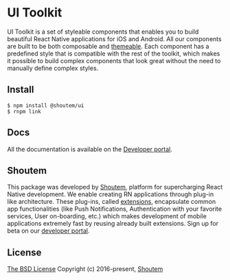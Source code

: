 # UI Toolkit
UI Toolkit is a set of styleable components that enables you to build beautiful React Native applications for iOS and Android. All our components are built to be both composable and [themeable](http://github.com/shoutem/theme). Each component has a predefined style that is compatible with the rest of the toolkit, which makes it possible to build complex components that look great without the need to manually define complex styles.
## Install
```
$ npm install @shoutem/ui
$ rnpm link
```
## Docs
All the documentation is available on the [Developer portal](http://shoutem.github.io/docs/ui-toolkit/introduction).
## Shoutem
This package was developed by [Shoutem](http://shoutem.github.io), platform for supercharging React Native development. We enable creating RN applications through plug-in like architecture. These plug-ins, called [extensions](http://shoutem.github.io/), encapsulate common app functionalities (like Push Notifications, Authentication with your favorite services, User on-boarding, etc.) which makes development of mobile applications extremely fast by reusing already built extensions. Sign up for beta on our [developer portal](http://shoutem.github.io).
## License
[The BSD License](https://opensource.org/licenses/BSD-3-Clause)
Copyright (c) 2016-present, [Shoutem](http://shoutem.github.io)
